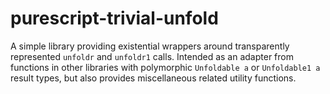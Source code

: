 # purescript-trivial-unfold
A simple library providing existential wrappers around transparently represented `unfoldr` and `unfoldr1` calls. Intended as an adapter from functions in other libraries with polymorphic `Unfoldable a` or `Unfoldable1 a` result types, but also provides miscellaneous related utility functions.
